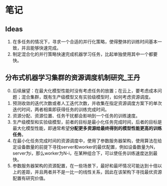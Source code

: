 # 笔记

## Ideas

1. 在多任务的情况下，寻求一个合适的并行化策略，使得整体的训练时间基本一致，并且能够快速完成。
2. 制定混合化的并行策略快速完成机器学习任务，比起单独使用其中一个都要快。

## 分布式机器学习集群的资源调度机制研究_王丹

0. 后续展望：在最大化模型性能时没有考虑任务的放置；在云上，要考虑成本问题；混合集群，既有生产级模型又有实验级模型时，如何考虑资源调度。
1. 预测收敛的迭代次数或者人工迭代次数，并收集在指定资源调度方案下的单次迭代时间，两者相乘即获得任务的训练完成时间。
2. 资源分配、资源位置、任务干扰都会影响到一个任务的训练速度。
3. 生产级模型和实验级模型，前者的目标是最小化任务完成时间，后者的目标是最大化模型性能，即通常希望**分配更多资源给最终得到的模型性能更高的训练任务**。
4. 在最小化任务完成时间的资源调度中，使用了参数服务器架构，使用算法在给定设备数量的前提下寻找server和worker的最优配置，例如设备数量为N，server为i，那么worker为N-i，在某种组合下，可以使任务训练速度达到最快。
5. 参数服务器架构的资源配置，在一些场景下，最好和最坏情况可能达到十倍以上的差距，并且两者并不是一比一的线性关系，因此在该架构下寻找最优资源配置有研究价值。
